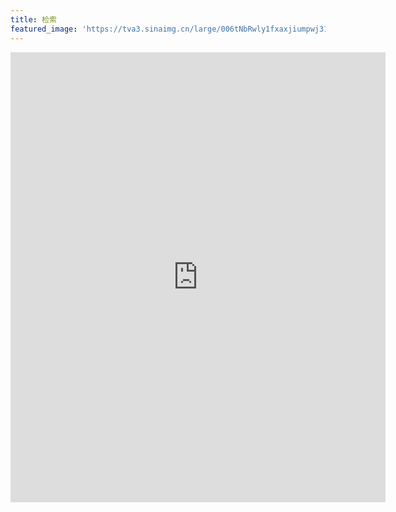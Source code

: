 ```yaml
---
title: 检索
featured_image: 'https://tva3.sinaimg.cn/large/006tNbRwly1fxaxjiumpwj318z0u0at2.jpg'
---
```

<iframe style="border-width: 0px" width="600" height="720" src="https://ui.customsearch.ai/hosted-page?customconfig=6da90cdb-6dbd-4714-b594-b13e7de59432&version=latest&market=zh-CN&q="></iframe>
